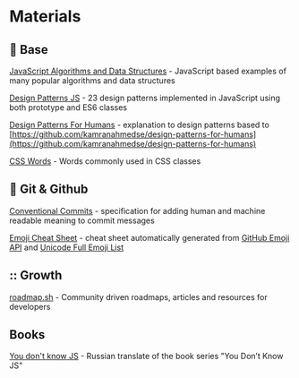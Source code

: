 # Materials

## :closed_book: Base

[JavaScript Algorithms and Data Structures](https://github.com/trekhleb/javascript-algorithms) - JavaScript based examples of many popular algorithms and data structures

[Design Patterns JS](https://github.com/fbeline/design-patterns-JS) -  23 design patterns implemented in JavaScript using both prototype and ES6 classes

[Design Patterns For Humans](https://github.com/sohamkamani/javascript-design-patterns-for-humans) - explanation to design patterns based to [https://github.com/kamranahmedse/design-patterns-for-humans](https://github.com/kamranahmedse/design-patterns-for-humans)

[CSS Words](https://github.com/yoksel/common-words) - Words commonly used in CSS classes

## :green_book: Git & Github

[Conventional Commits](https://www.conventionalcommits.org/en/v1.0.0/) - specification for adding human and machine readable meaning to commit messages

[Emoji Cheat Sheet](https://github.com/ikatyang/emoji-cheat-sheet) - cheat sheet automatically generated from [GitHub Emoji API](https://api.github.com/emojis) and [Unicode Full Emoji List](https://unicode.org/emoji/charts/full-emoji-list.html)

## :: Growth

[roadmap.sh](https://github.com/kamranahmedse/developer-roadmap) - Community driven roadmaps, articles and resources for developers

## Books

[You don't know JS](https://github.com/azat-io/you-dont-know-js-ru) - Russian translate of the book series "You Don’t Know JS"